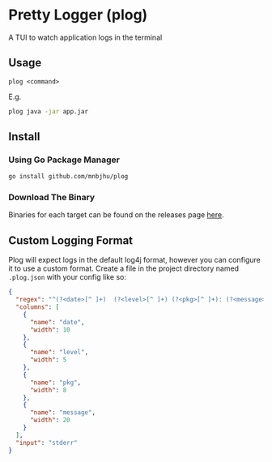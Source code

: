 # Pretty Logger (plog)

A TUI to watch application logs in the terminal

## Usage

```
plog <command>
```

E.g.

```bash
plog java -jar app.jar
```

## Install

### Using Go Package Manager

```bash
go install github.com/mnbjhu/plog
```

### Download The Binary

Binaries for each target can be found on the releases page [here](https://github.com/mnbjhu/plog/releases/latest).

## Custom Logging Format

Plog will expect logs in the default log4j format, however you can configure it to use a custom format.
Create a file in the project directory named `.plog.json` with your config like so:

```json
{
  "regex": "^(?<date>[^ ]+)  (?<level>[^ ]+) (?<pkg>[^ ]+): (?<message>.*)$",
  "columns": [
    {
      "name": "date",
      "width": 10
    },
    {
      "name": "level",
      "width": 5
    },
    {
      "name": "pkg",
      "width": 8
    },
    {
      "name": "message",
      "width": 20
    }
  ],
  "input": "stderr"
}
```
